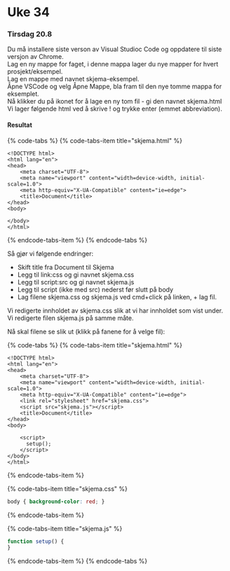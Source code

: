 # Uke 34

### Tirsdag 20.8

Du må installere siste verson av Visual Studioc Code og oppdatere til siste versjon av Chrome.  
Lag en ny mappe for faget, i denne mappa lager du nye mapper for hvert prosjekt/eksempel.   
Lag en mappe med navnet skjema-eksempel.   
Åpne VSCode og velg Åpne Mappe, bla fram til den nye tomme mappa for eksemplet.   
Nå klikker du på ikonet for å lage en ny tom fil - gi den navnet skjema.html   
Vi lager følgende html ved å skrive ! og trykke enter \(emmet abbreviation\).

#### Resultat

{% code-tabs %}
{% code-tabs-item title="skjema.html" %}
```markup
<!DOCTYPE html>
<html lang="en">
<head>
    <meta charset="UTF-8">
    <meta name="viewport" content="width=device-width, initial-scale=1.0">
    <meta http-equiv="X-UA-Compatible" content="ie=edge">
    <title>Document</title>
</head>
<body>

</body>
</html>
```
{% endcode-tabs-item %}
{% endcode-tabs %}

Så gjør vi følgende endringer:

* Skift title fra Document til Skjema 
* Legg til link:css og gi navnet skjema.css 
* Legg til script:src og gi navnet skjema.js 
* Legg til script \(ikke med src\) nederst før slutt på body 
* Lag filene skjema.css og skjema.js ved cmd+click på linken, + lag fil.

Vi redigerte innholdet av skjema.css slik at vi har innholdet som vist under.  
Vi redigerte filen skjema.js på samme måte. 

Nå skal filene se slik ut \(klikk på fanene for å velge fil\):

{% code-tabs %}
{% code-tabs-item title="skjema.html" %}
```markup
<!DOCTYPE html>
<html lang="en">
<head>
    <meta charset="UTF-8">
    <meta name="viewport" content="width=device-width, initial-scale=1.0">
    <meta http-equiv="X-UA-Compatible" content="ie=edge">
    <link rel="stylesheet" href="skjema.css">
    <script src="skjema.js"></script>
    <title>Document</title>
</head>
<body>

    <script>
      setup();
    </script> 
</body>
</html>
```
{% endcode-tabs-item %}

{% code-tabs-item title="skjema.css" %}
```css
body { background-color: red; }
```
{% endcode-tabs-item %}

{% code-tabs-item title="skjema.js" %}
```javascript
function setup() {
}
```
{% endcode-tabs-item %}
{% endcode-tabs %}


